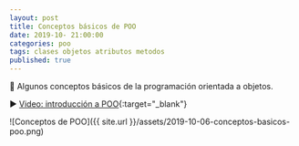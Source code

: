 ```yaml
---
layout: post
title: Conceptos básicos de POO
date: 2019-10- 21:00:00
categories: poo
tags: clases objetos atributos metodos
published: true
---
```


📌 Algunos conceptos básicos de la programación orientada a objetos.

▶️ [Video: introducción a POO](https://youtu.be/iliKayKaGtc){:target="_blank"}

![Conceptos de POO]({{ site.url }}/assets/2019-10-06-conceptos-basicos-poo.png)

